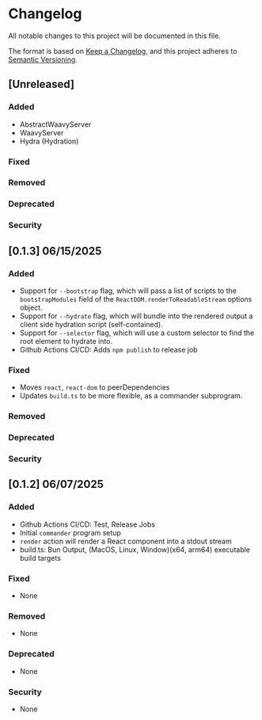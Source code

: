 # Changelog

All notable changes to this project will be documented in this file.

The format is based on [Keep a Changelog](https://keepachangelog.com/en/1.1.0/),
and this project adheres to [Semantic Versioning](https://semver.org/spec/v2.0.0.html).

## [Unreleased]

### Added

- AbstractWaavyServer
- WaavyServer
- Hydra (Hydration)

### Fixed

### Removed

### Deprecated

### Security

## [0.1.3] 06/15/2025

### Added

- Support for `--bootstrap` flag, which will pass a list of scripts to the `bootstrapModules` field of the `ReactDOM.renderToReadableStream` options object.
- Support for `--hydrate` flag, which will bundle into the rendered output a client side hydration script (self-contained).
- Support for `--selector` flag, which will use a custom selector to find the root element to hydrate into.
- Github Actions CI/CD: Adds `npm publish` to release job

### Fixed

- Moves `react`, `react-dom` to peerDependencies
- Updates `build.ts` to be more flexible, as a commander subprogram.

### Removed

### Deprecated

### Security

## [0.1.2] 06/07/2025

### Added

- Github Actions CI/CD: Test, Release Jobs
- Initial `commander` program setup
- `render` action will render a React component into a stdout stream
- build.ts: Bun Output, (MacOS, Linux, Window)(x64, arm64) executable build targets

### Fixed

- None

### Removed

- None

### Deprecated

- None

### Security

- None
